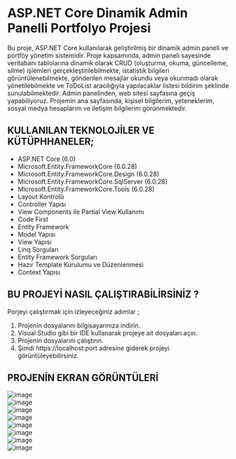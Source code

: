 # ASP.NET Core Dinamik Admin Panelli Portfolyo Projesi

Bu proje, ASP.NET Core kullanılarak geliştirilmiş bir dinamik admin paneli ve portföy yönetim sistemidir. Proje kapsamında, admin paneli sayesinde veritabanı tablolarına dinamik olarak
CRUD (oluşturma, okuma, güncelleme, silme) işlemleri gerçekleştirilebilmekte, istatistik bilgileri görüntülenebilmekte, gönderilen mesajlar okundu veya okunmadı olarak yönetilebilmekte
ve ToDoList aracılığıyla yapılacaklar listesi bildirim şeklinde sunulabilmektedir. Admin panelinden, web sitesi sayfasına geçiş yapabiliyoruz. Projemin ana sayfasında, kişisel bilgilerim,
yeteneklerim, sosyal medya hesaplarım ve iletişim bilgilerim görünmektedir. <br />

## KULLANILAN TEKNOLOJİLER VE KÜTÜPHHANELER;

- ASP.NET Core (6.0) <br />
- Microsoft.Entity.FrameworkCore (6.0.28) <br />
- Microsoft.Entity.FrameworkCore.Design (6.0.28) <br />
- Microsoft.Entity.FrameworkCore.SqlServer (6.0.28) <br />
- Microsoft.Entity.FrameworkCore.Tools (6.0.28) <br />
- Layout Kontrolü <br />
- Controller Yapısı <br />
- View Components ile Partial View Kullanımı <br />
- Code First <br />
- Entity Framework <br />
- Model Yapısı <br />
- View Yapısı <br />
- Linq Sorguları <br />
- Entity Framework Sorguları <br />
- Hazır Template Kurulumu ve Düzenlenmesi <br />
- Context Yapısı <br />

## BU PROJEYİ NASIL ÇALIŞTIRABİLİRSİNİZ ?

 Porjeyi çalıştırmak için izleyeceğiniz adımlar ; <br/>
1. Projenin dosyalarını bilgisayarınıza indirin. <br/>
2. Visual Studio gibi bir IDE kullanarak projeye ait dosyaları açın. <br/>
3. Projenin dosyalarını çalıştırın. <br/>
4. Şimdi https://localhost:port adresine giderek projeyi görüntüleyebilirsiniz. <br/>

## PROJENİN EKRAN GÖRÜNTÜLERİ
![image](https://github.com/user-attachments/assets/4be4d5a1-531b-4939-9271-29316fe94371)</br>
![image](https://github.com/user-attachments/assets/e61ac85f-a3bd-4ead-b1ee-6148131c0b98)</br>
![image](https://github.com/user-attachments/assets/86dff732-b6e3-4fd9-b23c-02def7ebb6d2)</br>
![image](https://github.com/user-attachments/assets/3796da54-27ff-4afc-a196-63878d1c98e5)</br>
![image](https://github.com/user-attachments/assets/3ef66137-90f7-4171-836c-b422ad9ade04)</br>
![image](https://github.com/user-attachments/assets/b2b6ccca-d3ba-4a1f-80b3-669c975e6991)</br>
![image](https://github.com/user-attachments/assets/b73618d3-c35f-4e6e-b318-d97adc8252e0)</br>
![image](https://github.com/user-attachments/assets/d3a28d3b-3fd0-43c9-8614-92a5248c5bf9)










